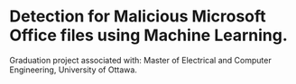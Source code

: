 # Detection for Malicious Microsoft Office files using Machine Learning.
Graduation project associated with: Master of Electrical and Computer Engineering, University of Ottawa.
